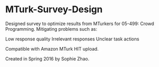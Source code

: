 # MTurk-Survey-Design

Designed survey to optimize results from MTurkers for 05-499: Crowd Programming. 
Mitigating problems such as: 

Low response quality
Irrelevant responses
Unclear task actions 

Compatible with Amazon MTurk HIT upload. 

Created in Spring 2016 by Sophie Zhao. 
